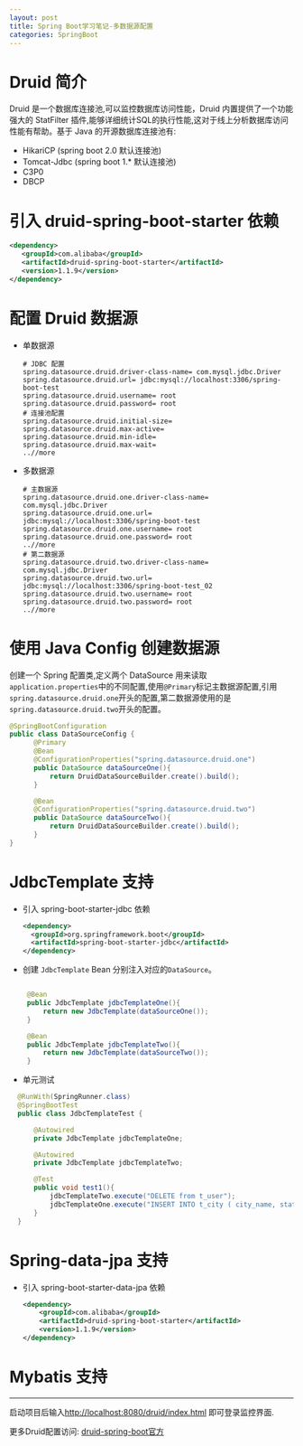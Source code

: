 ```yaml
---
layout: post
title: Spring Boot学习笔记-多数据源配置
categories: SpringBoot
---
```


# Druid 简介

Druid 是一个数据库连接池,可以监控数据库访问性能，Druid 内置提供了一个功能强大的 StatFilter 插件,能够详细统计SQL的执行性能,这对于线上分析数据库访问性能有帮助。基于 Java 的开源数据库连接池有:

- HikariCP (spring boot 2.0 默认连接池)
- Tomcat-Jdbc (spring boot 1.* 默认连接池)
- C3P0
- DBCP

# 引入 druid-spring-boot-starter 依赖

```xml
<dependency>
   <groupId>com.alibaba</groupId>
   <artifactId>druid-spring-boot-starter</artifactId>
   <version>1.1.9</version>
</dependency>
```

# 配置 Druid 数据源

- 单数据源

  ```properties
  # JDBC 配置
  spring.datasource.druid.driver-class-name= com.mysql.jdbc.Driver
  spring.datasource.druid.url= jdbc:mysql://localhost:3306/spring-boot-test
  spring.datasource.druid.username= root
  spring.datasource.druid.password= root
  # 连接池配置
  spring.datasource.druid.initial-size=
  spring.datasource.druid.max-active=
  spring.datasource.druid.min-idle=
  spring.datasource.druid.max-wait=
  ..//more
  ```

- 多数据源

  ```properties
  # 主数据源
  spring.datasource.druid.one.driver-class-name= com.mysql.jdbc.Driver
  spring.datasource.druid.one.url= jdbc:mysql://localhost:3306/spring-boot-test
  spring.datasource.druid.one.username= root
  spring.datasource.druid.one.password= root
  ..//more
  # 第二数据源
  spring.datasource.druid.two.driver-class-name= com.mysql.jdbc.Driver
  spring.datasource.druid.two.url= jdbc:mysql://localhost:3306/spring-boot-test_02
  spring.datasource.druid.two.username= root
  spring.datasource.druid.two.password= root
  ..//more
  ```

# 使用 Java Config 创建数据源

创建一个 Spring 配置类,定义两个 DataSource 用来读取`application.properties`中的不同配置,使用`@Primary`标记主数据源配置,引用`spring.datasource.druid.one`开头的配置,第二数据源使用的是`spring.datasource.druid.two`开头的配置。

```java
@SpringBootConfiguration
public class DataSourceConfig {
      @Primary
      @Bean
      @ConfigurationProperties("spring.datasource.druid.one")
      public DataSource dataSourceOne(){
          return DruidDataSourceBuilder.create().build();
      }

      @Bean
      @ConfigurationProperties("spring.datasource.druid.two")
      public DataSource dataSourceTwo(){
          return DruidDataSourceBuilder.create().build();
      }
}
```

# JdbcTemplate 支持

- 引入 spring-boot-starter-jdbc 依赖

  ```xml
  <dependency>
    <groupId>org.springframework.boot</groupId>
    <artifactId>spring-boot-starter-jdbc</artifactId>
  </dependency>
  ```

- 创建 `JdbcTemplate` Bean 分别注入对应的`DataSource`。

  ```java

   @Bean
   public JdbcTemplate jdbcTemplateOne(){
       return new JdbcTemplate(dataSourceOne());
   }

   @Bean
   public JdbcTemplate jdbcTemplateTwo(){
       return new JdbcTemplate(dataSourceTwo());
   }
  ```

- 单元测试

```java
  @RunWith(SpringRunner.class)
  @SpringBootTest
  public class JdbcTemplateTest {

      @Autowired
      private JdbcTemplate jdbcTemplateOne;

      @Autowired
      private JdbcTemplate jdbcTemplateTwo;

      @Test
      public void test1(){
          jdbcTemplateTwo.execute("DELETE from t_user");
          jdbcTemplateOne.execute("INSERT INTO t_city ( city_name, state) VALUES ('邯郸2', 3)");
      }
  }
```

# Spring-data-jpa 支持

- 引入 spring-boot-starter-data-jpa 依赖

  ```xml
  <dependency>
      <groupId>com.alibaba</groupId>
      <artifactId>druid-spring-boot-starter</artifactId>
      <version>1.1.9</version>
  </dependency>
  ```

# Mybatis 支持

--------------------------------------------------------------------------------

启动项目后输入<http://localhost:8080/druid/index.html> 即可登录监控界面.

更多Druid配置访问: [druid-spring-boot官方](https://github.com/alibaba/druid/tree/master/druid-spring-boot-starter)
